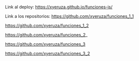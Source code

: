 Link al deploy: https://xyeruza.github.io/funciones-js/

Link a los repositorios: https://github.com/xyeruza/funciones_1_1

https://github.com/xyeruza/funciones_1_2

https://github.com/xyeruza/funciones_2_

https://github.com/xyeruza/funciones_3

https://github.com/xyeruza/funciones_3_2
